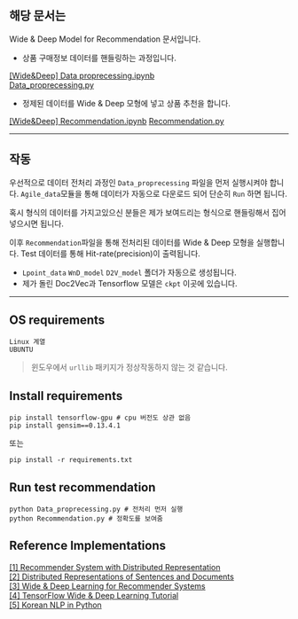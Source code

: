 해당 문서는
----------

Wide & Deep Model for Recommendation 문서입니다.

* 상품 구매정보 데이터를 핸들링하는 과정입니다.  

[[Wide&Deep] Data proprecessing.ipynb](https://github.com/Park-Ju-hyeong/Wide-Deep-Learning/blob/master/Agile/%5BWide%26Deep%5D%20Data%20proprecessing.ipynb)  
[Data_proprecessing.py](https://github.com/Park-Ju-hyeong/Wide-Deep-Learning/blob/master/Agile/Data_proprecessing.py)

* 정제된 데이터를 Wide & Deep 모형에 넣고 상품 추천을 합니다.  

[[Wide&Deep] Recommendation.ipynb](https://github.com/Park-Ju-hyeong/Wide-Deep-Learning/blob/master/Agile/%5BWide%26Deep%5D%20Recommendation.ipynb)
[Recommendation.py](https://github.com/Park-Ju-hyeong/Wide-Deep-Learning/blob/master/Agile/Recommendation.py)


---
## 작동

우선적으로 데이터 전처리 과정인 `Data_proprecessing` 파일을 먼저 실행시켜야 합니다. `Agile_data`모듈을 통해 데이터가 자동으로 다운로드 되어 단순히 `Run` 하면 됩니다.  

혹시 형식의 데이터를 가지고있으신 분들은 제가 보여드리는 형식으로 핸들링해서 집어넣으시면 됩니다.

이후 `Recommendation`파일을 통해 전처리된 데이터를 Wide & Deep 모형을 실행합니다. Test 데이터를 통해 Hit-rate(precision)이 출력됩니다.

* `Lpoint_data` `WnD_model` `D2V_model` 폴더가 자동으로 생성됩니다.
* 제가 돌린 Doc2Vec과 Tensorflow 모델은 `ckpt` 이곳에 있습니다. 
---

## OS requirements

```
Linux 계열
UBUNTU
```
> 윈도우에서 `urllib` 패키지가 정상작동하지 않는 것 같습니다.

## Install requirements

```
pip install tensorflow-gpu # cpu 버전도 상관 없음 
pip install gensim==0.13.4.1
```
또는 

```
pip install -r requirements.txt
```

## Run test recommendation

```
python Data_proprecessing.py # 전처리 먼저 실행
python Recommendation.py # 정확도를 보여줌
```

## Reference Implementations

[[1] Recommender System with Distributed Representation](https://www.slideshare.net/rakutentech/recommender-system-with-distributed-representation)   
[[2] Distributed Representations of Sentences and Documents](https://arxiv.org/abs/1405.4053)   
[[3] Wide & Deep Learning for Recommender Systems](https://arxiv.org/abs/1606.07792)   
[[4] TensorFlow Wide & Deep Learning Tutorial](https://www.tensorflow.org/tutorials/wide_and_deep)   
[[5] Korean NLP in Python](http://konlpy.org/en/v0.4.4/)